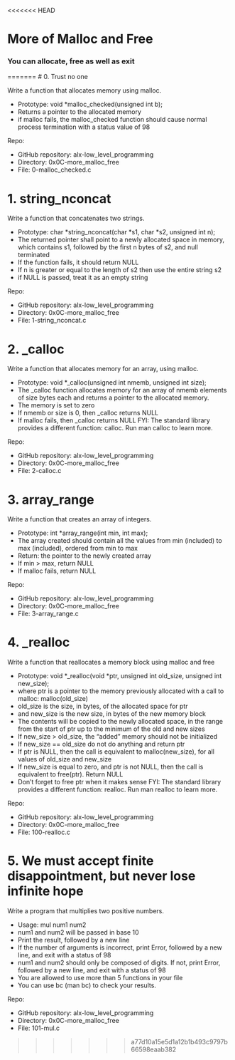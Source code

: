 <<<<<<< HEAD
# More of Malloc and Free
<h3> You can allocate, free as well as exit </h3>
=======
# 0. Trust no one

Write a function that allocates memory using malloc.

- Prototype: void *malloc_checked(unsigned int b);
- Returns a pointer to the allocated memory
- if malloc fails, the malloc_checked function should cause normal process termination with a status value of 98

Repo:
- GitHub repository: alx-low_level_programming
- Directory: 0x0C-more_malloc_free
- File: 0-malloc_checked.c

# 1. string_nconcat

Write a function that concatenates two strings.

- Prototype: char *string_nconcat(char *s1, char *s2, unsigned int n);
- The returned pointer shall point to a newly allocated space in memory, which contains s1, followed by the first n bytes of s2, and null terminated
- If the function fails, it should return NULL
- If n is greater or equal to the length of s2 then use the entire string s2
- if NULL is passed, treat it as an empty string

Repo:
- GitHub repository: alx-low_level_programming
- Directory: 0x0C-more_malloc_free
- File: 1-string_nconcat.c

# 2. _calloc

Write a function that allocates memory for an array, using malloc.

- Prototype: void *_calloc(unsigned int nmemb, unsigned int size);
- The _calloc function allocates memory for an array of nmemb elements of size bytes each and returns a pointer to the allocated memory.
- The memory is set to zero
- If nmemb or size is 0, then _calloc returns NULL
- If malloc fails, then _calloc returns NULL
FYI: The standard library provides a different function: calloc. Run man calloc to learn more.

Repo:
- GitHub repository: alx-low_level_programming
- Directory: 0x0C-more_malloc_free
- File: 2-calloc.c

# 3. array_range

Write a function that creates an array of integers.

- Prototype: int *array_range(int min, int max);
- The array created should contain all the values from min (included) to max (included), ordered from min to max
- Return: the pointer to the newly created array
- If min > max, return NULL
- If malloc fails, return NULL

Repo:
- GitHub repository: alx-low_level_programming
- Directory: 0x0C-more_malloc_free
- File: 3-array_range.c

# 4. _realloc

Write a function that reallocates a memory block using malloc and free

- Prototype: void *_realloc(void *ptr, unsigned int old_size, unsigned int new_size);
- where ptr is a pointer to the memory previously allocated with a call to malloc: malloc(old_size)
- old_size is the size, in bytes, of the allocated space for ptr
- and new_size is the new size, in bytes of the new memory block
- The contents will be copied to the newly allocated space, in the range from the start of ptr up to the minimum of the old and new sizes
- If new_size > old_size, the “added” memory should not be initialized
- If new_size == old_size do not do anything and return ptr
- If ptr is NULL, then the call is equivalent to malloc(new_size), for all values of old_size and new_size
- If new_size is equal to zero, and ptr is not NULL, then the call is equivalent to free(ptr). Return NULL
- Don’t forget to free ptr when it makes sense
FYI: The standard library provides a different function: realloc. Run man realloc to learn more.

Repo:
- GitHub repository: alx-low_level_programming
- Directory: 0x0C-more_malloc_free
- File: 100-realloc.c


# 5. We must accept finite disappointment, but never lose infinite hope

Write a program that multiplies two positive numbers.

- Usage: mul num1 num2
- num1 and num2 will be passed in base 10
- Print the result, followed by a new line
- If the number of arguments is incorrect, print Error, followed by a new line, and exit with a status of 98
- num1 and num2 should only be composed of digits. If not, print Error, followed by a new line, and exit with a status of 98
- You are allowed to use more than 5 functions in your file
- You can use bc (man bc) to check your results.

Repo:
- GitHub repository: alx-low_level_programming
- Directory: 0x0C-more_malloc_free
- File: 101-mul.c

>>>>>>> a77d10a15e5d1a12b1b493c9797b66598eaab382
